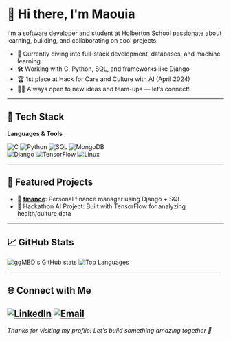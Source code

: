 # 👋 Hi there, I'm Maouia

I'm a software developer and student at Holberton School passionate about learning, building, and collaborating on cool projects.  
- 🧠 Currently diving into full-stack development, databases, and machine learning  
- 🛠️ Working with C, Python, SQL, and frameworks like Django  
- 🏆 1st place at Hack for Care and Culture with AI (April 2024)  
- 🧑‍💻 Always open to new ideas and team-ups — let’s connect!

---

## 🧰 Tech Stack

**Languages & Tools**

![C](https://img.shields.io/badge/C-00599C?style=flat&logo=c&logoColor=white)
![Python](https://img.shields.io/badge/Python-3776AB?style=flat&logo=python&logoColor=white)
![SQL](https://img.shields.io/badge/SQL-4479A1?style=flat&logo=mysql&logoColor=white)
![MongoDB](https://img.shields.io/badge/MongoDB-4EA94B?style=flat&logo=mongodb&logoColor=white)  
![Django](https://img.shields.io/badge/Django-092E20?style=flat&logo=django&logoColor=white)
![TensorFlow](https://img.shields.io/badge/TensorFlow-FF6F00?style=flat&logo=tensorflow&logoColor=white)
![Linux](https://img.shields.io/badge/Linux-FCC624?style=flat&logo=linux&logoColor=black)

---

## 🚀 Featured Projects

- 🔐 [**finance**](https://github.com/ggMBD/finance): Personal finance manager using Django + SQL  
- 🤖 Hackathon AI Project: Built with TensorFlow for analyzing health/culture data  

---

## 📈 GitHub Stats

![ggMBD's GitHub stats](https://github-readme-stats.vercel.app/api?username=ggMBD&show_icons=true&theme=radical)
![Top Languages](https://github-readme-stats.vercel.app/api/top-langs/?username=ggMBD&layout=compact&theme=radical)

---

## 🌐 Connect with Me

[![LinkedIn](https://img.shields.io/badge/LinkedIn-blue?style=flat&logo=linkedin&logoColor=white)](https://www.linkedin.com/in/maouia-ben-daoud)
[![Email](https://img.shields.io/badge/Email-D14836?style=flat&logo=gmail&logoColor=white)](mailto:maouiabend@gmail.com)
---

*Thanks for visiting my profile! Let's build something amazing together 🚀*
